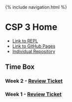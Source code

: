 {% include navigation.html %}

# CSP 3 Home

- [Link to REPL](https://replit.com/@somaditya1/csp_3)
- [Link to GitHub Pages](https://somaditya1.github.io/CSP_3/)
- [Individual Repository](https://github.com/somaditya1/csp_3)


## Time Box

### Week 2 - [Review Ticket](https://github.com/JasonO12/jasonott-csp3/issues/2)

### Week 1 - [Review Ticket](https://github.com/JasonO12/jasonott-csp3/issues/1)
